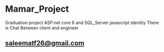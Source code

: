 # Mamar_Project
Graduation project ASP.net core 6 and SQL_Server javascript identity There is Chat Between client and engineer

## saleematf26@gmail.com
